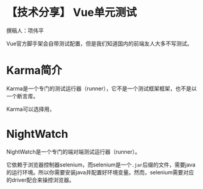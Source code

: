 # 【技术分享】 Vue单元测试

撰稿人：项伟平

Vue官方脚手架会自带测试配置，但是我们知道国内的前端友人大多不写测试。

# Karma简介

Karma是一个专门的测试运行器（runner），它不是一个测试框架框架，也不是以一个断言库。

Karma可以选择用，


# NightWatch

NightWatch是一个专门的端对端测试运行器（runner）。

它依赖于浏览器控制器selenium，而selenium是一个`.jar`后缀的文件，需要java的运行环境。所以你需要安装java并配置好环境变量。然而，selenium需要对应的driver配合来操控浏览器。










